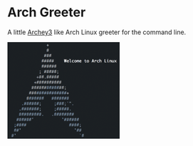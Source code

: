 # Arch Greeter

A little [Archey3](https://github.com/lclarkmichalek/archey3) like Arch Linux greeter for the command line.

<img src='preview.png' width='50%'>
